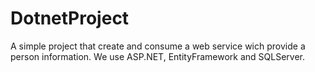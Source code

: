 # DotnetProject
A simple project that create and consume a web service wich provide a person information. We use ASP.NET, EntityFramework and SQLServer.
